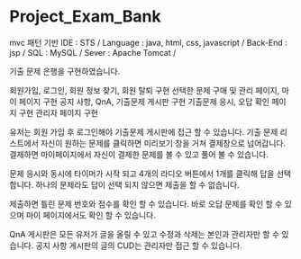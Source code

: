 # Project_Exam_Bank

mvc 패턴 기반
IDE : STS /
Language : java, html, css, javascript /
Back-End : jsp / 
SQL : MySQL /
Sever : Apache Tomcat /

기출 문제 은행을 구현하였습니다.

회원가입, 로그인, 회원 정보 찾기, 회원 탈퇴 구현
선택한 문제 구매 및 관리 페이지, 마이 페이지 구현
공지 사항, QnA, 기출문제 게시판 구현
기출문제 응시, 오답 확인 페이지 구현
관리자 페이지 구현

유저는 회원 가입 후 로그인해야 기출문제 게시판에 접근 할 수 있습니다.
기출 문제 리스트에서 자신이 원하는 문제를 클릭하면 미리보기 창을 거쳐 결제창으로 넘어갑니다.
결제하면 마이페이지에서 자신이 결제한 문제를 볼 수 있고 풀어 볼 수 있습니다.

문제 응시와 동시에 타이머가 시작 되고 4개의 라디오 버튼에서 1개를 클릭해 답을 선택 합니다.
하나의 문제라도 답이 선택 되지 않으면 제출을 할 수 없습니다.

제출하면 틀린 문제 번호와 점수를 확인 할 수 있습니다.
바로 오답 문제를 확인 할 수 있으며 마이 페이지에서도 확인 할 수 있습니다.

QnA 게시판은 모든 유저가 글을 올릴 수 있고 수정과 삭제는 본인과 관리자만 할 수 있습니다.
공지 사항 게시판의 글의 CUD는 관리자만 접근 할 수 있습니다.
